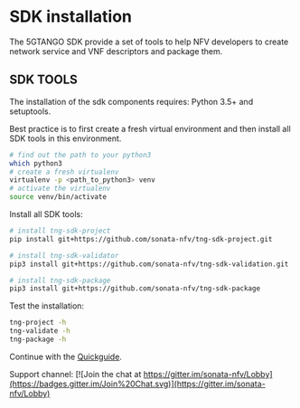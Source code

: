 # SDK installation

The 5GTANGO SDK provide a set of tools to help NFV developers to create network service and VNF descriptors and package them.

## SDK TOOLS

The installation of the sdk components requires: Python 3.5+ and setuptools.

Best practice is to first create a fresh virtual environment and then install all SDK tools in this environment.

```sh
# find out the path to your python3
which python3
# create a fresh virtualenv
virtualenv -p <path_to_python3> venv
# activate the virtualenv
source venv/bin/activate
```

Install all SDK tools:

```sh
# install tng-sdk-project
pip install git+https://github.com/sonata-nfv/tng-sdk-project.git

# install tng-sdk-validator
pip3 install git+https://github.com/sonata-nfv/tng-sdk-validation.git

# install tng-sdk-package
pip3 install git+https://github.com/sonata-nfv/tng-sdk-package
```

Test the installation:

```sh
tng-project -h
tng-validate -h
tng-package -h
```

Continue with the [Quickguide](/quickguide).

Support channel:
[![Join the chat at https://gitter.im/sonata-nfv/Lobby](https://badges.gitter.im/Join%20Chat.svg)](https://gitter.im/sonata-nfv/Lobby)